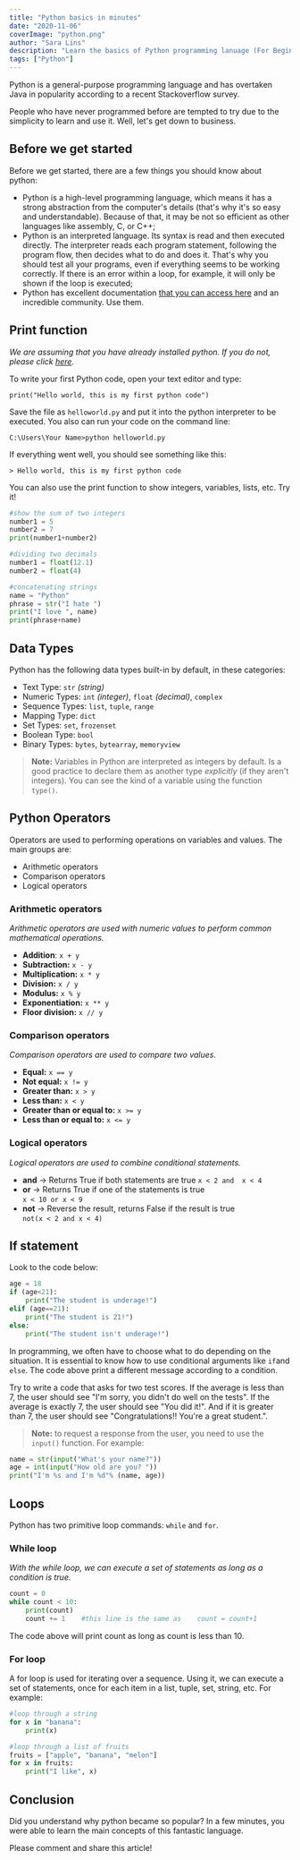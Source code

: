 ```yaml
---
title: "Python basics in minutes"
date: "2020-11-06"
coverImage: "python.png"
author: "Sara Lins"
description: "Learn the basics of Python programming lanuage (For Beginners)"
tags: ["Python"]
---
```


Python is a general-purpose programming language and has overtaken Java in popularity according to a recent Stackoverflow survey. 

People who have never programmed before are tempted to try due to the simplicity to learn and use it. Well, let's get down to business.

## Before we get started

Before we get started, there are a few things you should know about python:

- Python is a high-level programming language, which means it has a strong abstraction from the computer's details (that's why it's so easy and understandable). Because of that, it may be not so efficient as other languages like assembly, C, or C++;
- Python is an interpreted language. Its syntax is read and then executed directly. The interpreter reads each program statement, following the program flow, then decides what to do and does it. That's why you should test all your programs, even if everything seems to be working correctly. If there is an error within a loop, for example, it will only be shown if the loop is executed;
- Python has excellent documentation [that you can access here](https://docs.python.org/3/) and an incredible community. Use them.

## Print function

*We are assuming that you have already installed python. If you do not, please click [here](https://www.python.org/downloads/).*

To write your first Python code, open your text editor and type: 
```
print("Hello world, this is my first python code")
```
Save the file as `helloworld.py` and put it into the python interpreter to be executed.
You also can run your code on the command line:
```
C:\Users\Your Name>python helloworld.py
```
If everything went well, you should see something like this:
```
> Hello world, this is my first python code
```
You can also use the print function to show integers, variables, lists, etc. Try it!

```python
#show the sum of two integers
number1 = 5
number2 = 7
print(number1+number2)
```

```python
#dividing two decimals
number1 = float(12.1)
number2 = float(4)
```

```python
#concatenating strings
name = "Python"
phrase = str("I hate ")
print("I love ", name)
print(phrase+name)
```

## Data Types

Python has the following data types built-in by default, in these categories:

- Text Type:	`str` *(string)*
- Numeric Types:	`int` *(integer)*, `float` *(decimal)*, `complex`
- Sequence Types:	`list`, `tuple`, `range`
- Mapping Type:	`dict`
- Set Types:	`set`, `frozenset`
- Boolean Type:	`bool`
- Binary Types:	`bytes`, `bytearray`, `memoryview`

>**Note:** Variables in Python are interpreted as integers by default. Is a good practice to declare them as another type *explicitly* (if they aren't integers). You can see the kind of a variable using the function `type()`.

## Python Operators
Operators are used to performing operations on variables and values.
The main groups are:

- Arithmetic operators
- Comparison operators
- Logical operators

### Arithmetic operators
*Arithmetic operators are used with numeric values to perform common mathematical operations.*

- **Addition**:	`x + y`
- **Subtraction:** `x - y`
- **Multiplication:** `x * y`
- **Division:** `x / y`
- **Modulus:** `x % y`	
- **Exponentiation:** `x ** y`	
- **Floor division:** `x // y`

### Comparison operators
*Comparison operators are used to compare two values.*

- **Equal:** `x == y`
- **Not equal:** `x != y`
- **Greater than:** `x > y`
- **Less than:** `x < y`	
- **Greater than or equal to:** `x >= y`
- **Less than or equal to:**	`x <= y`

### Logical operators
*Logical operators are used to combine conditional statements.*
- **and** -> Returns True if both statements are true
`x < 2 and  x < 4	`
- **or** ->	Returns True if one of the statements is true	
`x < 10 or x < 9`
- **not** -> Reverse the result, returns False if the result is true	
`not(x < 2 and x < 4)`

## If statement

Look to the code below:

```python
age = 18
if (age<21):
    print("The student is underage!")
elif (age==21):
    print("The student is 21!")
else:
    print("The student isn't underage!")
```

In programming, we often have to choose what to do depending on the situation. It is essential to know how to use conditional arguments like `if`and `else`.
The code above print a different message according to a condition.

Try to write a code that asks for two test scores. If the average is less than 7, the user should see "I'm sorry, you didn't do well on the tests". If the average is exactly 7, the user should see "You did it!". And if it is greater than 7, the user should see "Congratulations!! You're a great student.".
>**Note:** to request a response from the user, you need to use the `input()` function. For example:

```python
name = str(input("What's your name?"))
age = int(input("How old are you? "))
print("I'm %s and I'm %d"% (name, age))

```
## Loops
Python has two primitive loop commands: `while` and `for`.

### While loop

*With the while loop, we can execute a set of statements as long as a condition is true.*

```python
count = 0
while count < 10:
    print(count)
    count += 1    #this line is the same as    count = count+1
```
The code above will print count as long as count is less than 10.

### For loop

A for loop is used for iterating over a sequence. Using it, we can execute a set of statements, once for each item in a list, tuple, set, string, etc. For example:

```python
#loop through a string
for x in "banana":
    print(x)
```
```python
#loop through a list of fruits
fruits = ["apple", "banana", "melon"]
for x in fruits:
    print("I like", x)
```

## Conclusion

Did you understand why python became so popular? In a few minutes, you were able to learn the main concepts of this fantastic language.

Please comment and share this article!
